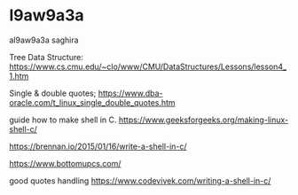 # l9aw9a3a
al9aw9a3a saghira


Tree Data Structure:
https://www.cs.cmu.edu/~clo/www/CMU/DataStructures/Lessons/lesson4_1.htm

Single & double quotes;
https://www.dba-oracle.com/t_linux_single_double_quotes.htm

guide how to make shell in C.
https://www.geeksforgeeks.org/making-linux-shell-c/

https://brennan.io/2015/01/16/write-a-shell-in-c/

https://www.bottomupcs.com/

good quotes handling
 https://www.codevivek.com/writing-a-shell-in-c/
